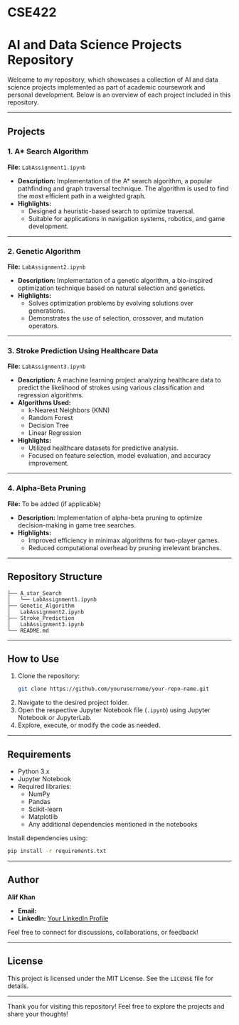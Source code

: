 # CSE422
# AI and Data Science Projects Repository

Welcome to my repository, which showcases a collection of AI and data science projects implemented as part of academic coursework and personal development. Below is an overview of each project included in this repository.

---

## Projects

### 1. A* Search Algorithm
**File:** `LabAssignment1.ipynb`

- **Description:** Implementation of the A* search algorithm, a popular pathfinding and graph traversal technique. The algorithm is used to find the most efficient path in a weighted graph.
- **Highlights:**
  - Designed a heuristic-based search to optimize traversal.
  - Suitable for applications in navigation systems, robotics, and game development.

---

### 2. Genetic Algorithm
**File:** `LabAssignment2.ipynb`

- **Description:** Implementation of a genetic algorithm, a bio-inspired optimization technique based on natural selection and genetics.
- **Highlights:**
  - Solves optimization problems by evolving solutions over generations.
  - Demonstrates the use of selection, crossover, and mutation operators.

---

### 3. Stroke Prediction Using Healthcare Data
**File:** `LabAssignment3.ipynb`

- **Description:** A machine learning project analyzing healthcare data to predict the likelihood of strokes using various classification and regression algorithms.
- **Algorithms Used:**
  - k-Nearest Neighbors (KNN)
  - Random Forest
  - Decision Tree
  - Linear Regression
- **Highlights:**
  - Utilized healthcare datasets for predictive analysis.
  - Focused on feature selection, model evaluation, and accuracy improvement.

---

### 4. Alpha-Beta Pruning
**File:** To be added (if applicable)

- **Description:** Implementation of alpha-beta pruning to optimize decision-making in game tree searches.
- **Highlights:**
  - Improved efficiency in minimax algorithms for two-player games.
  - Reduced computational overhead by pruning irrelevant branches.

---

## Repository Structure
```
├── A_star_Search
│   └── LabAssignment1.ipynb
├── Genetic_Algorithm
│   LabAssignment2.ipynb
├── Stroke_Prediction
│   LabAssignment3.ipynb
└── README.md
```

---

## How to Use
1. Clone the repository:
   ```bash
   git clone https://github.com/yourusername/your-repo-name.git
   ```
2. Navigate to the desired project folder.
3. Open the respective Jupyter Notebook file (`.ipynb`) using Jupyter Notebook or JupyterLab.
4. Explore, execute, or modify the code as needed.

---

## Requirements
- Python 3.x
- Jupyter Notebook
- Required libraries:
  - NumPy
  - Pandas
  - Scikit-learn
  - Matplotlib
  - Any additional dependencies mentioned in the notebooks

Install dependencies using:
```bash
pip install -r requirements.txt
```

---

## Author
**Alif Khan**

- **Email:** 
- **LinkedIn:** [Your LinkedIn Profile]()

Feel free to connect for discussions, collaborations, or feedback!

---

## License
This project is licensed under the MIT License. See the `LICENSE` file for details.

---

Thank you for visiting this repository! Feel free to explore the projects and share your thoughts!
